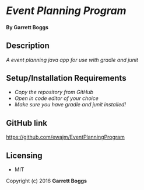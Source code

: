 # _Event Planning Program_

#### By Garrett Boggs

## Description

_A event planning java app for use with gradle and junit_

## Setup/Installation Requirements

* _Copy the repository from GitHub_
* _Open in code editor of your choice_
* _Make sure you have gradle and junit installed!_


## GitHub link

https://github.com/ewajm/EventPlanningProgram

## Licensing

* MIT

Copyright (c) 2016 **Garrett Boggs**
